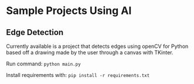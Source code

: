 # Sample Projects Using AI

## Edge Detection

Currently available is a project that detects edges using openCV for Python based off a drawing made by the user through a canvas with TKinter.

Run command: ```python main.py```

Install requirements with: ```pip install -r requirements.txt```
